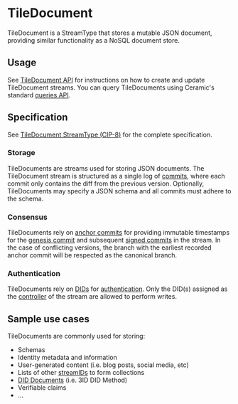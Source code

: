 # TileDocument

TileDocument is a StreamType that stores a mutable JSON document, providing similar functionality as a NoSQL document store.

## **Usage**

See [TileDocument API](./api.md) for instructions on how to create and update TileDocument streams. You can query TileDocuments using Ceramic's standard [queries API](../../build/queries.md).

## **Specification**

See [TileDocument StreamType (CIP-8)](https://github.com/ceramicnetwork/CIP/blob/main/CIPs/CIP-8/CIP-8.md) for the complete specification.

### Storage

TileDocuments are streams used for storing JSON documents. The TileDocument stream is structured as a single log of [commits](../../learn/glossary.md#commits), where each commit only contains the diff from the previous version. Optionally, TileDocuments may specify a JSON schema and all commits must adhere to the schema.

### Consensus

TileDocuments rely on [anchor commits](../../learn/glossary.md#anchor-commit) for providing immutable timestamps for the [genesis commit](../../learn/glossary.md#genesis-commit) and subsequent [signed commits](../../learn/glossary.md#signed-commit) in the stream. In the case of conflicting versions, the branch with the earliest recorded anchor commit will be respected as the canonical branch.

### Authentication

TileDocuments rely on [DIDs](../../learn/glossary.md#dids) for [authentication](../../learn/glossary.md#authentication). Only the DID(s) assigned as the [controller](../../learn/glossary.md#controllers) of the stream are allowed to perform writes. 

## **Sample use cases**

TileDocuments are commonly used for storing:

- Schemas
- Identity metadata and information
- User-generated content (i.e. blog posts, social media, etc)
- Lists of other [streamIDs](../../learn/glossary.md#streamid) to form collections
- [DID Documents](../../learn/glossary.md#did-document) (i.e. 3ID DID Method)
- Verifiable claims
- ...


</br>
</br>
</br>
